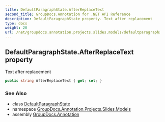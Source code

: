 ```yaml
---
title: DefaultParagraphState.AfterReplaceText
second_title: GroupDocs.Annotation for .NET API Reference
description: DefaultParagraphState property. Text after replacement
type: docs
weight: 20
url: /net/groupdocs.annotation.projects.slides.models/defaultparagraphstate/afterreplacetext/
---
```

## DefaultParagraphState.AfterReplaceText property

Text after replacement

```csharp
public string AfterReplaceText { get; set; }
```

### See Also

* class [DefaultParagraphState](../)
* namespace [GroupDocs.Annotation.Projects.Slides.Models](../../defaultparagraphstate/)
* assembly [GroupDocs.Annotation](../../../)


